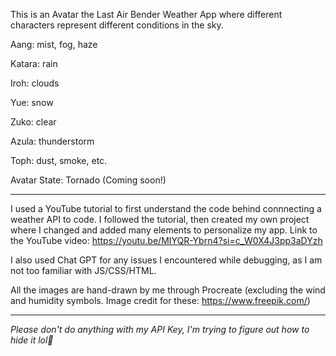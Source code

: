 This is an Avatar the Last Air Bender Weather App where different characters represent different conditions in the sky. 

Aang: mist, fog, haze

Katara: rain

Iroh: clouds

Yue: snow

Zuko: clear

Azula: thunderstorm 

Toph: dust, smoke, etc. 

Avatar State: Tornado (Coming soon!)

----------------------------------------------------------------------------------------------------------------------------------------------------

I used a YouTube tutorial to first understand the code behind connnecting a weather API to code. I followed the tutorial, then created my own project
where I changed and added many elements to personalize my app. 
Link to the YouTube video: https://youtu.be/MIYQR-Ybrn4?si=c_W0X4J3pp3aDYzh

I also used Chat GPT for any issues I encountered while debugging, as I am not too familiar with JS/CSS/HTML. 

All the images are hand-drawn by me through Procreate (excluding the wind and humidity symbols. Image credit for these: https://www.freepik.com/)

----------------------------------------------------------------------------------------------------------------------------------------------------
*Please don't do anything with my API Key, I'm trying to figure out how to hide it lol🙏*
